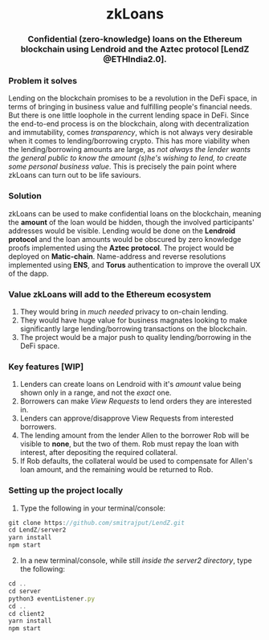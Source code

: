 <h1 align="center">zkLoans</h1>
<p><h3 align="center">Confidential (zero-knowledge) loans on the Ethereum blockchain using Lendroid and the Aztec protocol [LendZ @ETHIndia2.0].</h3></p>


### Problem it solves
Lending on the blockchain promises to be a revolution in the DeFi space, in terms of bringing in business value and fulfilling people's financial needs. But there is one little loophole in the current lending space in DeFi. Since the end-to-end process is on the blockchain, along with decentralization and immutability, comes _transparency_, which is not always very desirable when it comes to lending/borrowing crypto. This has more viability when the lending/borrowing amounts are large, as _not always the lender wants the general public to know the amount (s)he's wishing to lend, to create some personal business value_. This is precisely the pain point where zkLoans can turn out to be life saviours. 

### Solution
zkLoans can be used to make confidential  loans on the blockchain, meaning the **amount** of the loan would be hidden, though the involved participants' addresses would be visible. Lending would be done on the **Lendroid protocol** and the loan amounts would be obscured by zero knowledge proofs implemented using the  **Aztec protocol**. The project would be deployed on **Matic-chain**. Name-address and reverse resolutions implemented using **ENS**, and **Torus** authentication to improve the overall UX of the dapp. 
 
### Value zkLoans will add to the Ethereum ecosystem 
1. They would bring in _much needed_ privacy to on-chain lending. 
2. They would have huge value for business magnates looking to make significantly large lending/borrowing transactions on the blockchain. 
3. The project would be a major push to quality lending/borrowing in the DeFi space. 

### Key features [WIP]
1. Lenders can create loans on Lendroid with it's _amount_ value being shown only in a range, and not the _exact_ one.
2. Borrowers can make _View Requests_ to lend orders they are interested in.
3. Lenders can approve/disapprove View Requests from interested borrowers.
4. The lending amount from the lender Allen to the borrower Rob will be visible to **none**, but the two of them. Rob must repay the loan with interest, after depositing the required collateral.
5. If Rob defaults, the collateral would be used to compensate for Allen's loan amount, and the remaining would be returned to Rob.


### Setting up the project locally
1. Type the following in your terminal/console:
```javascript
git clone https://github.com/smitrajput/LendZ.git
cd LendZ/server2
yarn install
npm start
```
2. In a new terminal/console, while still _inside the server2 directory_, type the following:
```javascript
cd ..
cd server
python3 eventListener.py
cd ..
cd client2
yarn install
npm start
```
